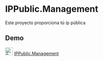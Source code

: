 # IPPublic.Management
Este proyecto proporciona tú ip pública

## Demo
<img src="https://raw.githubusercontent.com/Tarikul-Islam-Anik/Animated-Fluent-Emojis/master/Emojis/Hand%20gestures/Backhand%20Index%20Pointing%20Right%20Light%20Skin%20Tone.png" alt="Backhand Index Pointing Right Light Skin Tone" width="25" height="25" /> [IPPublic.Management](https://williamprogramer.github.io/IPPublic.Management/)
